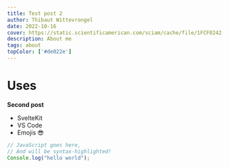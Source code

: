 ```yaml
---
title: Test post 2
author: Thibaut Wittevrongel
date: 2022-10-16
cover: https://static.scientificamerican.com/sciam/cache/file/1FCF0242-35AD-4E97-9558FBD4278568CD_source.jpg
description: About me
tags: about
topColor: ['#de022e']
---
```


# Uses

**Second post**

- SvelteKit
- VS Code
- Emojis 😎

```js
// JavaScript goes here,
// And will be syntax-highlighted!
Console.log("hello world");
```